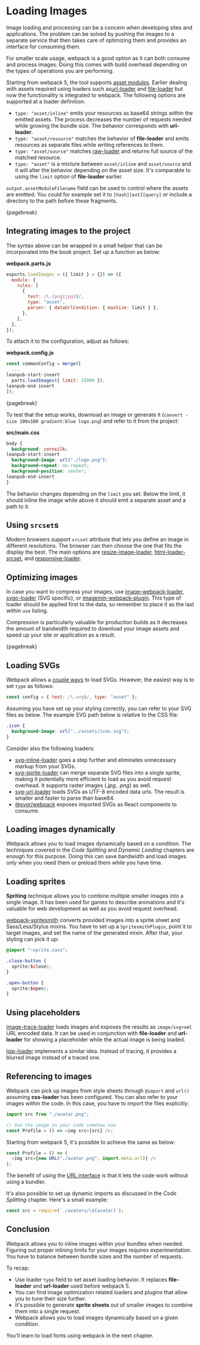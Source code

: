 # Loading Images

Image loading and processing can be a concern when developing sites and applications. The problem can be solved by pushing the images to a separate service that then takes care of optimizing them and provides an interface for consuming them.

For smaller scale usage, webpack is a good option as it can both consume and process images. Doing this comes with build overhead depending on the types of operations you are performing.

Starting from webpack 5, the tool supports [asset modules](https://webpack.js.org/guides/asset-modules/). Earlier dealing with assets required using loaders such as[url-loader](https://www.npmjs.com/package/url-loader) and [file-loader](https://www.npmjs.com/package/file-loader) but now the functionality is integrated to webpack. The following options are supported at a loader definition:

- `type: "asset/inline"` emits your resources as base64 strings within the emitted assets. The process decreases the number of requests needed while growing the bundle size. The behavior corresponds with **url-loader**.
- `type: "asset/resource"` matches the behavior of **file-loader** and emits resources as separate files while writing references to them.
- `type: "asset/source"` matches [raw-loader](https://www.npmjs.com/package/raw-loader) and returns full source of the matched resource.
- `type: "asset"` is a mixture between `asset/inline` and `asset/source` and it will alter the behavior depending on the asset size. It's comparable to using the `limit` option of **file-loader** earlier.

`output.assetModuleFilename` field can be used to control where the assets are emitted. You could for example set it to `[hash][ext][query]` or include a directory to the path before these fragments.

{pagebreak}

## Integrating images to the project

The syntax above can be wrapped in a small helper that can be incorporated into the book project. Set up a function as below:

**webpack.parts.js**

```javascript
exports.loadImages = ({ limit } = {}) => ({
  module: {
    rules: [
      {
        test: /\.(png|jpg)$/,
        type: "asset",
        parser: { dataUrlCondition: { maxSize: limit } },
      },
    ],
  },
});
```

To attach it to the configuration, adjust as follows:

**webpack.config.js**

```javascript
const commonConfig = merge([
  ...
leanpub-start-insert
  parts.loadImages({ limit: 15000 }),
leanpub-end-insert
]);
```

{pagebreak}

To test that the setup works, download an image or generate it (`convert -size 100x100 gradient:blue logo.png`) and refer to it from the project:

**src/main.css**

```css
body {
  background: cornsilk;
leanpub-start-insert
  background-image: url("./logo.png");
  background-repeat: no-repeat;
  background-position: center;
leanpub-end-insert
}
```

The behavior changes depending on the `limit` you set. Below the limit, it should inline the image while above it should emit a separate asset and a path to it.

## Using `srcset`s

Modern browsers support `srcset` attribute that lets you define an image in different resolutions. The browser can then choose the one that fits the display the best. The main options are [resize-image-loader](https://www.npmjs.com/package/resize-image-loader), [html-loader-srcset](https://www.npmjs.com/package/html-loader-srcset), and [responsive-loader](https://www.npmjs.com/package/responsive-loader).

## Optimizing images

In case you want to compress your images, use [image-webpack-loader](https://www.npmjs.com/package/image-webpack-loader), [svgo-loader](https://www.npmjs.com/package/svgo-loader) (SVG specific), or [imagemin-webpack-plugin](https://www.npmjs.com/package/imagemin-webpack-plugin). This type of loader should be applied first to the data, so remember to place it as the last within `use` listing.

Compression is particularly valuable for production builds as it decreases the amount of bandwidth required to download your image assets and speed up your site or application as a result.

{pagebreak}

## Loading SVGs

Webpack allows a [couple ways](https://github.com/webpack/webpack/issues/595) to load SVGs. However, the easiest way is to set `type` as follows:

```javascript
const config = { test: /\.svg$/, type: "asset" };
```

Assuming you have set up your styling correctly, you can refer to your SVG files as below. The example SVG path below is relative to the CSS file:

```css
.icon {
  background-image: url("../assets/icon.svg");
}
```

Consider also the following loaders:

- [svg-inline-loader](https://www.npmjs.com/package/svg-inline-loader) goes a step further and eliminates unnecessary markup from your SVGs.
- [svg-sprite-loader](https://www.npmjs.com/package/svg-sprite-loader) can merge separate SVG files into a single sprite, making it potentially more efficient to load as you avoid request overhead. It supports raster images (_.jpg_, _.png_) as well.
- [svg-url-loader](https://www.npmjs.com/package/svg-url-loader) loads SVGs as UTF-8 encoded data urls. The result is smaller and faster to parse than base64.
- [@svgr/webpack](https://www.npmjs.com/package/@svgr/webpack) exposes imported SVGs as React components to consume.

## Loading images dynamically

Webpack allows you to load images dynamically based on a condition. The techniques covered in the _Code Splitting_ and _Dynamic Loading_ chapters are enough for this purpose. Doing this can save bandwidth and load images only when you need them or preload them while you have time.

## Loading sprites

**Spriting** technique allows you to combine multiple smaller images into a single image. It has been used for games to describe animations and it's valuable for web development as well as you avoid request overhead.

[webpack-spritesmith](https://www.npmjs.com/package/webpack-spritesmith) converts provided images into a sprite sheet and Sass/Less/Stylus mixins. You have to set up a `SpritesmithPlugin`, point it to target images, and set the name of the generated mixin. After that, your styling can pick it up:

```scss
@import "~sprite.sass";

.close-button {
  sprite($close);
}

.open-button {
  sprite($open);
}
```

## Using placeholders

[image-trace-loader](https://www.npmjs.com/package/image-trace-loader) loads images and exposes the results as `image/svg+xml` URL encoded data. It can be used in conjunction with **file-loader** and **url-loader** for showing a placeholder while the actual image is being loaded.

[lqip-loader](https://www.npmjs.com/package/lqip-loader) implements a similar idea. Instead of tracing, it provides a blurred image instead of a traced one.

## Referencing to images

Webpack can pick up images from style sheets through `@import` and `url()` assuming **css-loader** has been configured. You can also refer to your images within the code. In this case, you have to import the files explicitly:

```javascript
import src from "./avatar.png";

// Use the image in your code somehow now
const Profile = () => <img src={src} />;
```

Starting from webpack 5, it's possible to achieve the same as below:

```javascript
const Profile = () => (
  <img src={new URL("./avatar.png", import.meta.url)} />
);
```

The benefit of using the [URL interface](https://developer.mozilla.org/en-US/docs/Web/API/URL) is that it lets the code work without using a bundler.

It's also possible to set up dynamic imports as discussed in the _Code Splitting_ chapter. Here's a small example:

```javascript
const src = require(`./avatars/\${avatar}`);
```

## Conclusion

Webpack allows you to inline images within your bundles when needed. Figuring out proper inlining limits for your images requires experimentation. You have to balance between bundle sizes and the number of requests.

To recap:

- Use loader `type` field to set asset loading behavior. It replaces **file-loader** and **url-loader** used before webpack 5.
- You can find image optimization related loaders and plugins that allow you to tune their size further.
- It's possible to generate **sprite sheets** out of smaller images to combine them into a single request.
- Webpack allows you to load images dynamically based on a given condition.

You'll learn to load fonts using webpack in the next chapter.
